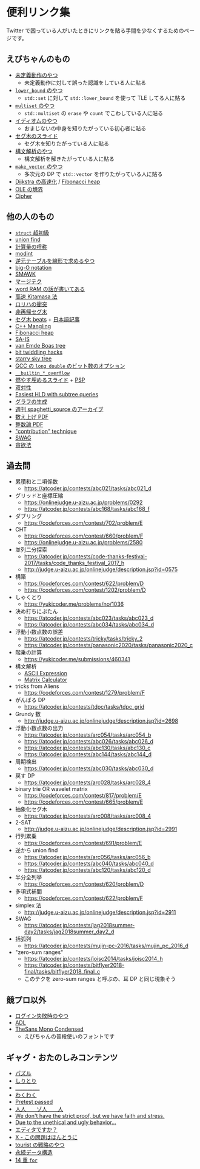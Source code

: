 # 便利リンク集

Twitter で困っている人がいたときにリンクを貼る手間を少なくするためのページです。

## えびちゃんのもの
- [未定義動作のやつ](https://rsk0315.hatenablog.com/entry/2019/09/10/213859)
  - 未定義動作に対して誤った認識をしている人に貼る
- [`lower_bound` のやつ](https://rsk0315.hatenablog.com/entry/2019/09/10/173708)
  - `std::set` に対して `std::lower_bound` を使って TLE してる人に貼る
- [`multiset` のやつ](https://rsk0315.hatenablog.com/entry/2019/09/09/214811)
  - `std::multiset` の `erase` や `count` でこわしている人に貼る
- [イディオムのやつ](https://rsk0315.hatenablog.com/entry/2020/05/09/170315)
  - おまじないの中身を知りたがっている初心者に貼る
- [セグ木のスライド](https://hcpc-hokudai.github.io/archive/structure_segtree_001.pdf)
  - セグ木を知りたがっている人に貼る
- [構文解析のやつ](https://rsk0315.github.io/StringParsing/matome.html)
  - 構文解析を解きたがっている人に貼る
- [`make_vector` のやつ](https://rsk0315.github.io/library/library/utility/make/vector.cpp.html)
  - 多次元の DP で `std::vector` を作りたがっている人に貼る
- [Dijkstra の高速化](https://rsk0315.hatenablog.com/entry/2019/10/29/173703) / [Fibonacci heap](https://rsk0315.hatenablog.com/entry/2019/10/29/151823)
- [OLE の境界](https://twitter.com/rsk0315_h4x/status/1197047591227101184)
- [Cipher](http://judge.u-aizu.ac.jp/onlinejudge/description.jsp?id=3109)

## 他の人のもの
- [`struct` 超初級](https://noshi91.hatenablog.com/entry/2020/03/22/231032)
- [union find](https://noshi91.hatenablog.com/entry/2018/05/30/191943)
- [計算量の呼称](https://noshi91.hatenablog.com/entry/2019/10/08/235335)
- [modint](https://noshi91.hatenablog.com/entry/2019/03/31/174006)
- [逆元テーブルを線形で求めるやつ](https://noshi91.hatenablog.com/entry/2019/10/18/182935)
- [big-O notation](https://torus711.hatenablog.com/entry/2020/05/09/180701)
- [SMAWK](http://web.cs.unlv.edu/larmore/Courses/CSC477/monge.pdf) 
- [マージテク](http://web.archive.org/web/20181213115442/http://topcoder.g.hatena.ne.jp/iwiwi/20131226/1388062106)
- [word RAM の話が書いてある](https://qiita.com/goonew/items/edb88e058bcdb9087bdb)
- [高速 Kitamasa 法](https://misawa.github.io/others/fast_kitamasa_method.html)
- [ロリハの衝突](https://codeforces.com/blog/entry/60442)
- [非再帰セグ木](https://codeforces.com/blog/entry/18051)
- [セグ木 beats](https://codeforces.com/blog/entry/57319) + [日本語記事](https://smijake3.hatenablog.com/entry/2019/04/28/021457)
- [C++ Mangling](https://itanium-cxx-abi.github.io/cxx-abi/abi.html#mangling)
- [Fibonacci heap](http://web.stanford.edu/class/archive/cs/cs166/cs166.1186/lectures/09/Slides09.pdf)
- [SA-IS](http://web.stanford.edu/class/archive/cs/cs166/cs166.1186/lectures/04/Slides04.pdf)
- [van Emde Boas tree](http://web.stanford.edu/class/archive/cs/cs166/cs166.1166/lectures/14/Slides14.pdf)
- [bit twiddling hacks](https://graphics.stanford.edu/~seander/bithacks.html)
- [starry sky tree](https://qnighy.github.io/informatics-olympiad/joi2009-day4-starry_sky-comment.html)
- [GCC の `long double` のビット数のオプション](https://gcc.gnu.org/onlinedocs/gcc/x86-Options.html#index-m96bit-long-double-2671)
- [`__builtin_*_overflow`](https://gcc.gnu.org/onlinedocs/gcc/Integer-Overflow-Builtins.html)
- [燃やす埋めるスライド](https://www.slideshare.net/shindannin/project-selection-problem) + [PSP](http://tokoharuland.hateblo.jp/entry/2017/11/12/234636)
- [双対性](https://www.slideshare.net/wata_orz/ss-91375739)
- [Easiest HLD with subtree queries](https://codeforces.com/blog/entry/53170)
- [グラフの生成](https://networkx.github.io/documentation/stable/reference/generators.html)
- [週刊 spaghetti_source のアーカイブ](https://topcoder-g-hatena-ne-jp.jag-icpc.org/spaghetti_source/)
- [数え上げ PDF](http://degwer.hatenablog.com/entries/2017/12/20)
- [整数論 PDF](http://kirika-comp.hatenablog.com/entry/2018/03/12/210446)
- ["contribution" technique](https://codeforces.com/blog/entry/62690)
- [SWAG](https://scrapbox.io/data-structures/Sliding_Window_Aggregation)
- [貪欲法](https://inzkyk.xyz/algorithms/greedy_algorithm/)

## 過去問
- 累積和と二項係数
  - <https://atcoder.jp/contests/abc021/tasks/abc021_d>
- グリッドと座標圧縮
  - <https://onlinejudge.u-aizu.ac.jp/problems/0292>
  - <https://atcoder.jp/contests/abc168/tasks/abc168_f>
- ダブリング
  - <https://codeforces.com/contest/702/problem/E>
- CHT
  - <https://codeforces.com/contest/660/problem/F>
  - <https://onlinejudge.u-aizu.ac.jp/problems/2580>
- 並列二分探索
  - <https://atcoder.jp/contests/code-thanks-festival-2017/tasks/code_thanks_festival_2017_h>
  - <http://judge.u-aizu.ac.jp/onlinejudge/description.jsp?id=0575>
- 構築
  - <https://codeforces.com/contest/622/problem/D>
  - <https://codeforces.com/contest/1202/problem/D>
- しゃくとり
  - <https://yukicoder.me/problems/no/1036>
- 決め打ちにぶたん
  - <https://atcoder.jp/contests/abc023/tasks/abc023_d>
  - <https://atcoder.jp/contests/abc034/tasks/abc034_d>
- 浮動小数点数の誤差
  - <https://atcoder.jp/contests/tricky/tasks/tricky_2>
  - <https://atcoder.jp/contests/panasonic2020/tasks/panasonic2020_c>
- 階乗の計算
  - <https://yukicoder.me/submissions/460341>
- 構文解析
  - [ASCII Expression](http://judge.u-aizu.ac.jp/onlinejudge/description.jsp?id=1322)
  - [Matrix Calculator](http://judge.u-aizu.ac.jp/onlinejudge/description.jsp?id=1314)
- tricks from Aliens
  - <https://codeforces.com/contest/1279/problem/F>
- がんばる DP
  - <https://atcoder.jp/contests/tdpc/tasks/tdpc_grid>
- Grundy 数
  - <http://judge.u-aizu.ac.jp/onlinejudge/description.jsp?id=2698>
- 浮動小数点数の出力
  - <https://atcoder.jp/contests/arc054/tasks/arc054_b>
  - <https://atcoder.jp/contests/abc026/tasks/abc026_d>
  - <https://atcoder.jp/contests/abc130/tasks/abc130_c>
  - <https://atcoder.jp/contests/abc144/tasks/abc144_d>
- 周期検出
  - <https://atcoder.jp/contests/abc030/tasks/abc030_d>
- 戻す DP
  - <https://atcoder.jp/contests/arc028/tasks/arc028_4>
- binary trie OR wavelet matrix
  - <https://codeforces.com/contest/817/problem/E>
  - <https://codeforces.com/contest/665/problem/E>
- 抽象化セグ木
  - <https://atcoder.jp/contests/arc008/tasks/arc008_4>
- 2-SAT
  - <http://judge.u-aizu.ac.jp/onlinejudge/description.jsp?id=2991>
- 行列累乗
  - <https://codeforces.com/contest/691/problem/E>
- 逆から union find
  - <https://atcoder.jp/contests/arc056/tasks/arc056_b>
  - <https://atcoder.jp/contests/abc040/tasks/abc040_d>
  - <https://atcoder.jp/contests/abc120/tasks/abc120_d>
- 半分全列挙
  - <https://codeforces.com/contest/620/problem/D>
- 多項式補間
  - <https://codeforces.com/contest/622/problem/F>
- simplex 法
  - <http://judge.u-aizu.ac.jp/onlinejudge/description.jsp?id=2911>
- SWAG
  - <https://atcoder.jp/contests/jag2018summer-day2/tasks/jag2018summer_day2_d>
- 括弧列
  - <https://atcoder.jp/contests/mujin-pc-2016/tasks/mujin_pc_2016_d>
- "zero-sum ranges"
  - <https://atcoder.jp/contests/joisc2014/tasks/joisc2014_h>
  - <https://atcoder.jp/contests/bitflyer2018-final/tasks/bitflyer2018_final_c>
  - このテクを zero-sum ranges と呼ぶの、耳 DP と同じ現象そう

## 競プロ以外
- [ログイン失敗時のやつ](https://superuser.com/questions/440991/why-does-a-failed-linux-login-take-so-long)
- [ADL](http://cpp.aquariuscode.com/argument-dependent-lookup)
- [TheSans Mono Condensed](https://www.lucasfonts.com/fonts/the-sans/mono-condensed)
  - えびちゃんの普段使いのフォントです

## ギャグ・おたのしみコンテンツ
- [パズル](https://atcoder.jp/contests/xmascon19/tasks/xmascon19_a)
- [しりとり](https://www.hackerrank.com/contests/april-fool-contest-2018/challenges/shiritori-2018)
- [__________](https://highjellies.hatenadiary.org/entry/20111225/1324825710)
- [わくわく](https://suikaba.hatenablog.com/entry/2017/12/13/195643)
- [Pretest passed](https://codeforces.com/blog/entry/68775?#comment-531437)
- [人人　　ゾ人　　人](https://jag-icpc.org/?plugin=attach&refer=2019%2FPractice%2F%E5%A4%8F%E5%90%88%E5%AE%BF%2F%E8%AC%9B%E8%A9%95&openfile=I.pdf)
- [We don't have the strict proof, but we have faith and stress.](https://codeforces.com/blog/entry/72577)
- [Due to the unethical and ugly behavior...](https://codeforces.com/contest/1120)
- [エディタですか？](https://twitter.com/rng_58/status/1044554704158519296)
- [X - この問題はほんとうに](https://atcoder.jp/contests/birthday0410/tasks/birthday0410_x)
- [tourist の戦略のやつ](https://codeforces.com/blog/entry/53457)
- [永続データ構造](https://www.slideshare.net/qnighy/ss-15312828)
- [14 重 `for`](https://onlinejudge.u-aizu.ac.jp/beta/review.html#RitsCamp19Day3/3415890)